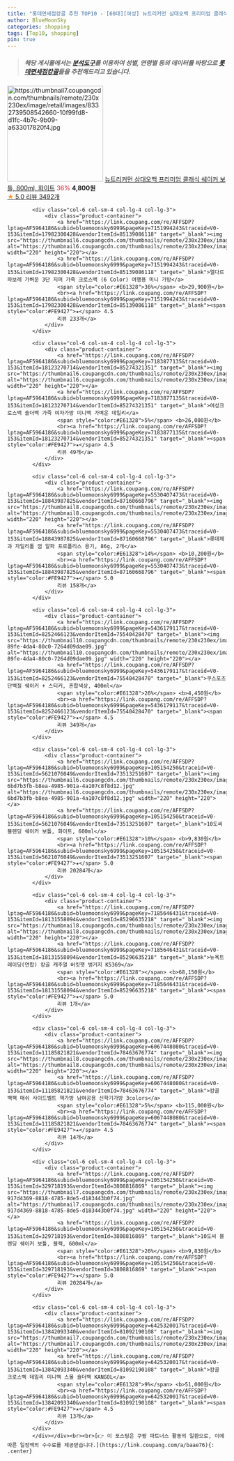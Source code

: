 ```yaml
---
title: "롯데면세점캉골 추천 TOP10 - [60대][여성] 뉴트리커먼 삼대오백 프리미엄 클래식 쉐이커 보틀, 800ml, 화이트"
author: BlueMoonSky
categories: shopping
tags: [Top10, shopping]
pin: true
---
```


> ##### 해당 게시물에서는 [**분석도구**](https://itemscout.io/)를 이용하여 **성별**, **연령별** 등의 데이터를 바탕으로 [**롯데면세점캉골**](https://link.coupang.com/a/baae76)들을 추천해드리고 있습니다.
<div class="container"><div class="row">
            <div class="col-6 col-sm-4 col-lg-4 col-lg-3">
                <div class="product-container">
                    <a href="https://link.coupang.com/re/AFFSDP?lptag=AF5964186&subid=bluemoonsky6999&pageKey=6778285606&traceid=V0-153&itemId=15932747076&vendorItemId=83139731629" target="_blank"><img src="https://thumbnail7.coupangcdn.com/thumbnails/remote/230x230ex/image/retail/images/8332739508542660-10f99fd8-d1fc-4b7c-9b09-a633017820f4.jpg" alt="https://thumbnail7.coupangcdn.com/thumbnails/remote/230x230ex/image/retail/images/8332739508542660-10f99fd8-d1fc-4b7c-9b09-a633017820f4.jpg" width="220" height="220"></a>
                    <a href="https://link.coupang.com/re/AFFSDP?lptag=AF5964186&subid=bluemoonsky6999&pageKey=6778285606&traceid=V0-153&itemId=15932747076&vendorItemId=83139731629" target="_blank">뉴트리커먼 삼대오백 프리미엄 클래식 쉐이커 보틀, 800ml, 화이트</a>
                    <span style="color:#E61328">36%</span> <b>4,800원</b>
                    <br><a href="https://link.coupang.com/re/AFFSDP?lptag=AF5964186&subid=bluemoonsky6999&pageKey=6778285606&traceid=V0-153&itemId=15932747076&vendorItemId=83139731629" target="_blank"><span style="color:#FE9427">★</span> 5.0
                    리뷰 3492개</a>
                </div>
            </div>
            
            <div class="col-6 col-sm-4 col-lg-4 col-lg-3">
                <div class="product-container">
                    <a href="https://link.coupang.com/re/AFFSDP?lptag=AF5964186&subid=bluemoonsky6999&pageKey=7151994243&traceid=V0-153&itemId=17982300428&vendorItemId=85139086118" target="_blank"><img src="https://thumbnail6.coupangcdn.com/thumbnails/remote/230x230ex/image/vendor_inventory/dfc9/0d5021d8d354e7607c63ec0dce0fbc27bffe25f9ff23255b990336fa374e.jpg" alt="https://thumbnail6.coupangcdn.com/thumbnails/remote/230x230ex/image/vendor_inventory/dfc9/0d5021d8d354e7607c63ec0dce0fbc27bffe25f9ff23255b990336fa374e.jpg" width="220" height="220"></a>
                    <a href="https://link.coupang.com/re/AFFSDP?lptag=AF5964186&subid=bluemoonsky6999&pageKey=7151994243&traceid=V0-153&itemId=17982300428&vendorItemId=85139086118" target="_blank">엘다르 파보레 가벼운 3단 지퍼 가죽 크로스백 (6 Color) 여행용 미니 가방</a>
                    <span style="color:#E61328">36%</span> <b>29,900원</b>
                    <br><a href="https://link.coupang.com/re/AFFSDP?lptag=AF5964186&subid=bluemoonsky6999&pageKey=7151994243&traceid=V0-153&itemId=17982300428&vendorItemId=85139086118" target="_blank"><span style="color:#FE9427">★</span> 4.5
                    리뷰 233개</a>
                </div>
            </div>
            
            <div class="col-6 col-sm-4 col-lg-4 col-lg-3">
                <div class="product-container">
                    <a href="https://link.coupang.com/re/AFFSDP?lptag=AF5964186&subid=bluemoonsky6999&pageKey=7183877135&traceid=V0-153&itemId=18123270714&vendorItemId=85274321351" target="_blank"><img src="https://thumbnail6.coupangcdn.com/thumbnails/remote/230x230ex/image/vendor_inventory/b1ce/0033022cf02da6c4d587a94c6ae501ec66da85df6da2c1399160da979917.jpg" alt="https://thumbnail6.coupangcdn.com/thumbnails/remote/230x230ex/image/vendor_inventory/b1ce/0033022cf02da6c4d587a94c6ae501ec66da85df6da2c1399160da979917.jpg" width="220" height="220"></a>
                    <a href="https://link.coupang.com/re/AFFSDP?lptag=AF5964186&subid=bluemoonsky6999&pageKey=7183877135&traceid=V0-153&itemId=18123270714&vendorItemId=85274321351" target="_blank">여성크로스백 숄더백 가죽 여자가방 미니백 가벼운 데일리</a>
                    <span style="color:#E61328">5%</span> <b>26,000원</b>
                    <br><a href="https://link.coupang.com/re/AFFSDP?lptag=AF5964186&subid=bluemoonsky6999&pageKey=7183877135&traceid=V0-153&itemId=18123270714&vendorItemId=85274321351" target="_blank"><span style="color:#FE9427">★</span> 4.5
                    리뷰 49개</a>
                </div>
            </div>
            
            <div class="col-6 col-sm-4 col-lg-4 col-lg-3">
                <div class="product-container">
                    <a href="https://link.coupang.com/re/AFFSDP?lptag=AF5964186&subid=bluemoonsky6999&pageKey=5530407473&traceid=V0-153&itemId=18843987825&vendorItemId=87160668796" target="_blank"><img src="https://thumbnail8.coupangcdn.com/thumbnails/remote/230x230ex/image/vendor_inventory/d553/3de688b84b992a8fa105fb834497bda977db3c0c1fb53220fc4b906d70a4.jpg" alt="https://thumbnail8.coupangcdn.com/thumbnails/remote/230x230ex/image/vendor_inventory/d553/3de688b84b992a8fa105fb834497bda977db3c0c1fb53220fc4b906d70a4.jpg" width="220" height="220"></a>
                    <a href="https://link.coupang.com/re/AFFSDP?lptag=AF5964186&subid=bluemoonsky6999&pageKey=5530407473&traceid=V0-153&itemId=18843987825&vendorItemId=87160668796" target="_blank">롯데제과 자일리톨 껌 알파 프로폴리스 용기, 86g, 2개</a>
                    <span style="color:#E61328">14%</span> <b>10,200원</b>
                    <br><a href="https://link.coupang.com/re/AFFSDP?lptag=AF5964186&subid=bluemoonsky6999&pageKey=5530407473&traceid=V0-153&itemId=18843987825&vendorItemId=87160668796" target="_blank"><span style="color:#FE9427">★</span> 5.0
                    리뷰 158개</a>
                </div>
            </div>
            
            <div class="col-6 col-sm-4 col-lg-4 col-lg-3">
                <div class="product-container">
                    <a href="https://link.coupang.com/re/AFFSDP?lptag=AF5964186&subid=bluemoonsky6999&pageKey=5436179117&traceid=V0-153&itemId=8252466123&vendorItemId=75540428470" target="_blank"><img src="https://thumbnail10.coupangcdn.com/thumbnails/remote/230x230ex/image/retail/images/2021/04/30/18/7/842104b6-89fe-4da4-80c0-7264d09dae09.jpg" alt="https://thumbnail10.coupangcdn.com/thumbnails/remote/230x230ex/image/retail/images/2021/04/30/18/7/842104b6-89fe-4da4-80c0-7264d09dae09.jpg" width="220" height="220"></a>
                    <a href="https://link.coupang.com/re/AFFSDP?lptag=AF5964186&subid=bluemoonsky6999&pageKey=5436179117&traceid=V0-153&itemId=8252466123&vendorItemId=75540428470" target="_blank">쿠스포츠 단백질 쉐이커 + 스티커, 혼합색상, 400ml</a>
                    <span style="color:#E61328">26%</span> <b>4,450원</b>
                    <br><a href="https://link.coupang.com/re/AFFSDP?lptag=AF5964186&subid=bluemoonsky6999&pageKey=5436179117&traceid=V0-153&itemId=8252466123&vendorItemId=75540428470" target="_blank"><span style="color:#FE9427">★</span> 4.5
                    리뷰 349개</a>
                </div>
            </div>
            
            <div class="col-6 col-sm-4 col-lg-4 col-lg-3">
                <div class="product-container">
                    <a href="https://link.coupang.com/re/AFFSDP?lptag=AF5964186&subid=bluemoonsky6999&pageKey=105154250&traceid=V0-153&itemId=5621076049&vendorItemId=73513251607" target="_blank"><img src="https://thumbnail6.coupangcdn.com/thumbnails/remote/230x230ex/image/retail/images/2980671922917662-6bd7b3fb-b8ea-4985-901a-4a107c8f8d12.jpg" alt="https://thumbnail6.coupangcdn.com/thumbnails/remote/230x230ex/image/retail/images/2980671922917662-6bd7b3fb-b8ea-4985-901a-4a107c8f8d12.jpg" width="220" height="220"></a>
                    <a href="https://link.coupang.com/re/AFFSDP?lptag=AF5964186&subid=bluemoonsky6999&pageKey=105154250&traceid=V0-153&itemId=5621076049&vendorItemId=73513251607" target="_blank">10도씨 블렌딩 쉐이커 보틀, 화이트, 600ml</a>
                    <span style="color:#E61328">10%</span> <b>9,830원</b>
                    <br><a href="https://link.coupang.com/re/AFFSDP?lptag=AF5964186&subid=bluemoonsky6999&pageKey=105154250&traceid=V0-153&itemId=5621076049&vendorItemId=73513251607" target="_blank"><span style="color:#FE9427">★</span> 5.0
                    리뷰 20284개</a>
                </div>
            </div>
            
            <div class="col-6 col-sm-4 col-lg-4 col-lg-3">
                <div class="product-container">
                    <a href="https://link.coupang.com/re/AFFSDP?lptag=AF5964186&subid=bluemoonsky6999&pageKey=7185646431&traceid=V0-153&itemId=18131558094&vendorItemId=85296635218" target="_blank"><img src="https://thumbnail8.coupangcdn.com/thumbnails/remote/230x230ex/image/vendor_inventory/018e/c63c83d4c7028ec57262072576c1e634045145dffaee2bf52c3650291235.jpg" alt="https://thumbnail8.coupangcdn.com/thumbnails/remote/230x230ex/image/vendor_inventory/018e/c63c83d4c7028ec57262072576c1e634045145dffaee2bf52c3650291235.jpg" width="220" height="220"></a>
                    <a href="https://link.coupang.com/re/AFFSDP?lptag=AF5964186&subid=bluemoonsky6999&pageKey=7185646431&traceid=V0-153&itemId=18131558094&vendorItemId=85296635218" target="_blank">뉴욕트레이딩(연합) 캉골 캐주얼 버킷햇 벙거지 K5369</a>
                    <span style="color:#E61328"></span> <b>68,150원</b>
                    <br><a href="https://link.coupang.com/re/AFFSDP?lptag=AF5964186&subid=bluemoonsky6999&pageKey=7185646431&traceid=V0-153&itemId=18131558094&vendorItemId=85296635218" target="_blank"><span style="color:#FE9427">★</span> 5.0
                    리뷰 1개</a>
                </div>
            </div>
            
            <div class="col-6 col-sm-4 col-lg-4 col-lg-3">
                <div class="product-container">
                    <a href="https://link.coupang.com/re/AFFSDP?lptag=AF5964186&subid=bluemoonsky6999&pageKey=6067448080&traceid=V0-153&itemId=11185821821&vendorItemId=78463676774" target="_blank"><img src="https://thumbnail8.coupangcdn.com/thumbnails/remote/230x230ex/image/vendor_inventory/308d/2413c12b9811e1213983c8a5350137afc66821c5ab861fe75cfb1d3486b5.jpg" alt="https://thumbnail8.coupangcdn.com/thumbnails/remote/230x230ex/image/vendor_inventory/308d/2413c12b9811e1213983c8a5350137afc66821c5ab861fe75cfb1d3486b5.jpg" width="220" height="220"></a>
                    <a href="https://link.coupang.com/re/AFFSDP?lptag=AF5964186&subid=bluemoonsky6999&pageKey=6067448080&traceid=V0-153&itemId=11185821821&vendorItemId=78463676774" target="_blank">캉골 백팩 매쉬 사이드벨트 책가방 남여공용 신학기가방 3colors</a>
                    <span style="color:#E61328">5%</span> <b>115,000원</b>
                    <br><a href="https://link.coupang.com/re/AFFSDP?lptag=AF5964186&subid=bluemoonsky6999&pageKey=6067448080&traceid=V0-153&itemId=11185821821&vendorItemId=78463676774" target="_blank"><span style="color:#FE9427">★</span> 4.5
                    리뷰 14개</a>
                </div>
            </div>
            
            <div class="col-6 col-sm-4 col-lg-4 col-lg-3">
                <div class="product-container">
                    <a href="https://link.coupang.com/re/AFFSDP?lptag=AF5964186&subid=bluemoonsky6999&pageKey=105154250&traceid=V0-153&itemId=329718193&vendorItemId=3808816869" target="_blank"><img src="https://thumbnail7.coupangcdn.com/thumbnails/remote/230x230ex/image/retail/images/271289668318618-917d4369-8818-4785-8de5-d183443b0f74.jpg" alt="https://thumbnail7.coupangcdn.com/thumbnails/remote/230x230ex/image/retail/images/271289668318618-917d4369-8818-4785-8de5-d183443b0f74.jpg" width="220" height="220"></a>
                    <a href="https://link.coupang.com/re/AFFSDP?lptag=AF5964186&subid=bluemoonsky6999&pageKey=105154250&traceid=V0-153&itemId=329718193&vendorItemId=3808816869" target="_blank">10도씨 블렌딩 쉐이커 보틀, 블랙, 600ml</a>
                    <span style="color:#E61328">26%</span> <b>9,830원</b>
                    <br><a href="https://link.coupang.com/re/AFFSDP?lptag=AF5964186&subid=bluemoonsky6999&pageKey=105154250&traceid=V0-153&itemId=329718193&vendorItemId=3808816869" target="_blank"><span style="color:#FE9427">★</span> 5.0
                    리뷰 20284개</a>
                </div>
            </div>
            
            <div class="col-6 col-sm-4 col-lg-4 col-lg-3">
                <div class="product-container">
                    <a href="https://link.coupang.com/re/AFFSDP?lptag=AF5964186&subid=bluemoonsky6999&pageKey=6425320017&traceid=V0-153&itemId=13842093340&vendorItemId=81092190108" target="_blank"><img src="https://thumbnail7.coupangcdn.com/thumbnails/remote/230x230ex/image/vendor_inventory/30b5/ef04a1fd121eb3b294dcba37e907251a929a6eaff0b45bd02f9f586cbe0b.jpg" alt="https://thumbnail7.coupangcdn.com/thumbnails/remote/230x230ex/image/vendor_inventory/30b5/ef04a1fd121eb3b294dcba37e907251a929a6eaff0b45bd02f9f586cbe0b.jpg" width="220" height="220"></a>
                    <a href="https://link.coupang.com/re/AFFSDP?lptag=AF5964186&subid=bluemoonsky6999&pageKey=6425320017&traceid=V0-153&itemId=13842093340&vendorItemId=81092190108" target="_blank">캉골 크로스백 데일리 미니백 스몰 숄더백 KANGOL</a>
                    <span style="color:#E61328">9%</span> <b>51,000원</b>
                    <br><a href="https://link.coupang.com/re/AFFSDP?lptag=AF5964186&subid=bluemoonsky6999&pageKey=6425320017&traceid=V0-153&itemId=13842093340&vendorItemId=81092190108" target="_blank"><span style="color:#FE9427">★</span> 4.5
                    리뷰 13개</a>
                </div>
            </div>
            </div></div><br><br>[👉 이 포스팅은 쿠팡 파트너스 활동의 일환으로, 이에 따른 일정액의 수수료를 제공받습니다.](https://link.coupang.com/a/baae76){: .center}